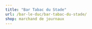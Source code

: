 ```yaml
---
title: "Bar Tabac du Stade"
url: /bar-le-duc/bar-tabac-du-stade/
shop: marchand de journaux
---
```

